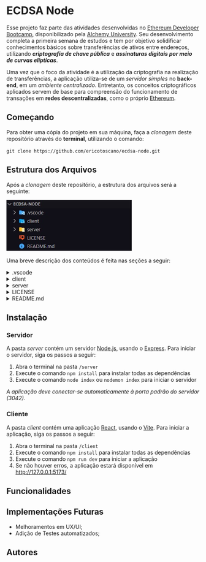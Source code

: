 # ECDSA Node

Esse projeto faz parte das atividades desenvolvidas no [Ethereum Developer Bootcamp](https://www.alchemy.com/university/courses/ethereum), disponibilizado pela [Alchemy University](https://www.alchemy.com/university). Seu desenvolvimento completa a primeira semana de estudos e tem por objetivo solidificar conhecimentos básicos sobre transferências de ativos entre endereços, utilizando **_criptografia de chave pública_** e **_assinaturas digitais por meio de curvas elípticas_**. 

Uma vez que o foco da atividade é a utilização da criptografia na realização de transferências, a aplicação utiliza-se de um _servidor simples_ no **back-end**, em um _ambiente centralizado_. Entretanto, os conceitos criptográficos aplicados servem de base para compreensão do funcionamento de transações em **redes descentralizadas**, como o próprio [Ethereum](https://ethereum.org/pt-br/). 

## Começando

Para obter uma cópia do projeto em sua máquina, faça a _clonagem_ deste repositório através do **terminal**, utilizando o comando:

`git clone https://github.com/ericotoscano/ecdsa-node.git`

## Estrutura dos Arquivos

Após a _clonagem_ deste repositório, a estrutura dos arquivos será a seguinte:

![Estrutura dos arquivos do repositório clonado](/assets/img/folders.jpg)

Uma breve descrição dos conteúdos é feita nas seções a seguir:

<details>
  
<summary>.vscode</summary>
<br>

Contém o arquivo [_launch.json_](/.vscode/launch.json), utilizado pelo [VsCode](https://code.visualstudio.com/) para configurar e personalizar o _depurador_.
<br>
</details>

<details>
<summary>client</summary>

</details>

<details>
<summary>server</summary>

</details>

<details>
<summary>LICENSE</summary>

</details>

<details>
<summary>README.md</summary>

</details>

## Instalação

### Servidor

A pasta _server_ contém um servidor [Node.js](https://nodejs.org/pt-br), usando o [Express](https://expressjs.com/). Para iniciar o servidor, siga os passos a seguir:

1. Abra o terminal na pasta `/server` 
2. Execute o comando `npm install` para instalar todas as dependências 
3. Execute o comando `node index` ou `nodemon index` para iniciar o servidor 

_A aplicação deve conectar-se automaticamente à porta padrão do servidor (3042)._ 

### Cliente

A pasta _client_ contém uma aplicação [React](https://reactjs.org/), usando o [Vite](https://vitejs.dev/). Para iniciar a aplicação, siga os passos a seguir:

1. Abra o terminal na pasta `/client`
2. Execute o comando `npm install` para instalar todas as dependências
3. Execute o comando `npm run dev` para iniciar a aplicação
4. Se não houver erros, a aplicação estará disponível em http://127.0.0.1:5173/

## Funcionalidades

## Implementações Futuras

- Melhoramentos em UX/UI;
- Adição de Testes automatizados;

## Autores

<!-- ### Video instructions
For an overview of this project as well as getting started instructions, check out the following video:

https://www.loom.com/share/0d3c74890b8e44a5918c4cacb3f646c4
-->
